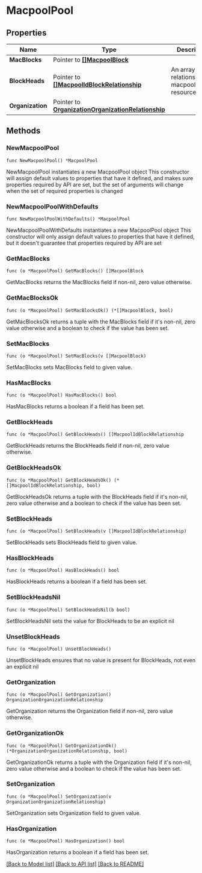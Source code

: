 # MacpoolPool

## Properties

Name | Type | Description | Notes
------------ | ------------- | ------------- | -------------
**MacBlocks** | Pointer to [**[]MacpoolBlock**](macpool.Block.md) |  | [optional] 
**BlockHeads** | Pointer to [**[]MacpoolIdBlockRelationship**](macpool.IdBlock.Relationship.md) | An array of relationships to macpoolIdBlock resources. | [optional] [readonly] 
**Organization** | Pointer to [**OrganizationOrganizationRelationship**](organization.Organization.Relationship.md) |  | [optional] 

## Methods

### NewMacpoolPool

`func NewMacpoolPool() *MacpoolPool`

NewMacpoolPool instantiates a new MacpoolPool object
This constructor will assign default values to properties that have it defined,
and makes sure properties required by API are set, but the set of arguments
will change when the set of required properties is changed

### NewMacpoolPoolWithDefaults

`func NewMacpoolPoolWithDefaults() *MacpoolPool`

NewMacpoolPoolWithDefaults instantiates a new MacpoolPool object
This constructor will only assign default values to properties that have it defined,
but it doesn't guarantee that properties required by API are set

### GetMacBlocks

`func (o *MacpoolPool) GetMacBlocks() []MacpoolBlock`

GetMacBlocks returns the MacBlocks field if non-nil, zero value otherwise.

### GetMacBlocksOk

`func (o *MacpoolPool) GetMacBlocksOk() (*[]MacpoolBlock, bool)`

GetMacBlocksOk returns a tuple with the MacBlocks field if it's non-nil, zero value otherwise
and a boolean to check if the value has been set.

### SetMacBlocks

`func (o *MacpoolPool) SetMacBlocks(v []MacpoolBlock)`

SetMacBlocks sets MacBlocks field to given value.

### HasMacBlocks

`func (o *MacpoolPool) HasMacBlocks() bool`

HasMacBlocks returns a boolean if a field has been set.

### GetBlockHeads

`func (o *MacpoolPool) GetBlockHeads() []MacpoolIdBlockRelationship`

GetBlockHeads returns the BlockHeads field if non-nil, zero value otherwise.

### GetBlockHeadsOk

`func (o *MacpoolPool) GetBlockHeadsOk() (*[]MacpoolIdBlockRelationship, bool)`

GetBlockHeadsOk returns a tuple with the BlockHeads field if it's non-nil, zero value otherwise
and a boolean to check if the value has been set.

### SetBlockHeads

`func (o *MacpoolPool) SetBlockHeads(v []MacpoolIdBlockRelationship)`

SetBlockHeads sets BlockHeads field to given value.

### HasBlockHeads

`func (o *MacpoolPool) HasBlockHeads() bool`

HasBlockHeads returns a boolean if a field has been set.

### SetBlockHeadsNil

`func (o *MacpoolPool) SetBlockHeadsNil(b bool)`

 SetBlockHeadsNil sets the value for BlockHeads to be an explicit nil

### UnsetBlockHeads
`func (o *MacpoolPool) UnsetBlockHeads()`

UnsetBlockHeads ensures that no value is present for BlockHeads, not even an explicit nil
### GetOrganization

`func (o *MacpoolPool) GetOrganization() OrganizationOrganizationRelationship`

GetOrganization returns the Organization field if non-nil, zero value otherwise.

### GetOrganizationOk

`func (o *MacpoolPool) GetOrganizationOk() (*OrganizationOrganizationRelationship, bool)`

GetOrganizationOk returns a tuple with the Organization field if it's non-nil, zero value otherwise
and a boolean to check if the value has been set.

### SetOrganization

`func (o *MacpoolPool) SetOrganization(v OrganizationOrganizationRelationship)`

SetOrganization sets Organization field to given value.

### HasOrganization

`func (o *MacpoolPool) HasOrganization() bool`

HasOrganization returns a boolean if a field has been set.


[[Back to Model list]](../README.md#documentation-for-models) [[Back to API list]](../README.md#documentation-for-api-endpoints) [[Back to README]](../README.md)


